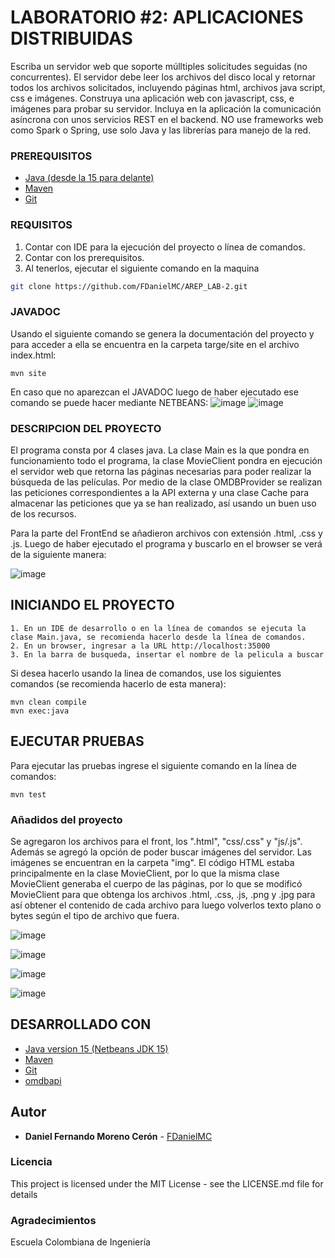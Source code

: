 # LABORATORIO #2:  APLICACIONES DISTRIBUIDAS

Escriba un servidor web que soporte múlltiples solicitudes seguidas (no concurrentes). El servidor debe leer los archivos del disco local y retornar todos los archivos solicitados, incluyendo páginas html, archivos java script, css e imágenes. Construya una aplicación web con  javascript, css, e imágenes para probar su servidor. Incluya en la aplicación la comunicación asíncrona con unos servicios REST en el backend. NO use frameworks web como Spark o Spring, use solo Java y las librerías para manejo de la red.

### PREREQUISITOS

* [Java (desde la 15 para delante)](https://www.oracle.com/co/java/technologies/downloads/) 
* [Maven](https://maven.apache.org/download.cgi) 
* [Git](https://git-scm.com/downloads) 

### REQUISITOS

1. Contar con IDE para la ejecución del proyecto o línea de comandos.
2. Contar con los prerequisitos.
3. Al tenerlos, ejecutar el siguiente comando en la maquina

```bash
git clone https://github.com/FDanielMC/AREP_LAB-2.git
```

### JAVADOC
Usando el siguiente comando se genera la documentación del proyecto y para acceder a ella se encuentra en la carpeta targe/site en el archivo index.html: 
```
mvn site
```
En caso que no aparezcan el JAVADOC luego de haber ejecutado ese comando se puede hacer mediante NETBEANS:
![image](https://github.com/FDanielMC/AREP_LAB-2/assets/123689924/c8aee78f-38c4-4a63-ad28-016ee38f8598)
![image](https://github.com/FDanielMC/AREP_LAB-2/assets/123689924/839db2ca-8927-4eb3-b217-057808a54ed0)


### DESCRIPCION DEL PROYECTO

El programa consta por 4 clases java. La clase Main es la que pondra en funcionamiento todo el programa, la clase MovieClient pondra en ejecución el servidor web que retorna las páginas necesarias para poder realizar la búsqueda de las películas. Por medio de la clase OMDBProvider se realizan las peticiones correspondientes a la API externa y una clase Cache para almacenar las peticiones que ya se han realizado, así usando un buen uso de los recursos.

Para la parte del FrontEnd se añadieron archivos con extensión .html, .css y .js. Luego de haber ejecutado el programa y buscarlo en el browser se verá de la siguiente manera:

![image](https://github.com/FDanielMC/AREP_LAB-2/assets/123689924/83e7815c-a615-4ba5-913b-d797425fabdf)


## INICIANDO EL PROYECTO

```
1. En un IDE de desarrollo o en la línea de comandos se ejecuta la clase Main.java, se recomienda hacerlo desde la línea de comandos. 
2. En un browser, ingresar a la URL http://localhost:35000
3. En la barra de busqueda, insertar el nombre de la pelicula a buscar
```

Si desea hacerlo usando la linea de comandos, use los siguientes comandos (se recomienda hacerlo de esta manera):
```
mvn clean compile
mvn exec:java
```

## EJECUTAR PRUEBAS

Para ejecutar las pruebas ingrese el siguiente comando en la línea de comandos:
```
mvn test
```

### Añadidos del proyecto

Se agregaron los archivos para el front, los ".html", "css/.css" y "js/.js". Además se agregó la opción de poder buscar imágenes del servidor. Las imágenes se encuentran en la carpeta "img". El código HTML estaba principalmente en la clase MovieClient, por lo que la misma clase MovieClient generaba el cuerpo de las páginas, por lo que se modificó MovieClient para que obtenga los archivos .html, .css, .js, .png y .jpg para así obtener el contenido de cada archivo para luego volverlos texto plano o bytes según el tipo de archivo que fuera.

![image](https://github.com/FDanielMC/AREP_LAB-2/assets/123689924/ada73271-ef1b-4c70-ae89-23a692f3af05)

![image](https://github.com/FDanielMC/AREP_LAB-2/assets/123689924/f2d14b35-b9ad-44fb-9b73-ce31a9b7a56a)

![image](https://github.com/FDanielMC/AREP_LAB-2/assets/123689924/6bd4aead-5edb-409c-acb1-074a40bef437)

![image](https://github.com/FDanielMC/AREP_LAB-2/assets/123689924/890b3cdd-90df-4077-a105-3b4de41d9833)

## DESARROLLADO CON

* [Java version 15 (Netbeans JDK 15)](https://www.oracle.com/co/java/technologies/downloads/)
* [Maven](https://maven.apache.org/download.cgi)
* [Git](https://git-scm.com/downloads)
* [omdbapi](https://www.omdbapi.com)

## Autor

* **Daniel Fernando Moreno Cerón** - [FDanielMC](https://github.com/FDanielMC)

### Licencia

This project is licensed under the MIT License - see the LICENSE.md file for details

### Agradecimientos

Escuela Colombiana de Ingeniería
